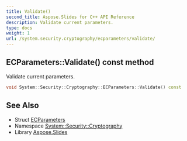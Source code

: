 ```yaml
---
title: Validate()
second_title: Aspose.Slides for C++ API Reference
description: Validate current parameters.
type: docs
weight: 1
url: /system.security.cryptography/ecparameters/validate/
---
```

## ECParameters::Validate() const method


Validate current parameters.

```cpp
void System::Security::Cryptography::ECParameters::Validate() const
```

## See Also

* Struct [ECParameters](../)
* Namespace [System::Security::Cryptography](../../)
* Library [Aspose.Slides](../../../)